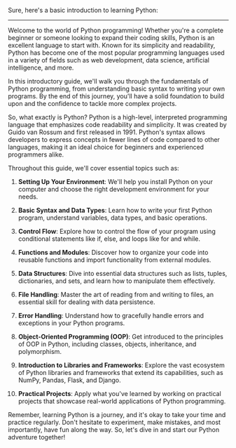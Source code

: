Sure, here's a basic introduction to learning Python:

---

Welcome to the world of Python programming! Whether you're a complete beginner or someone looking to expand their coding skills, Python is an excellent language to start with. Known for its simplicity and readability, Python has become one of the most popular programming languages used in a variety of fields such as web development, data science, artificial intelligence, and more.

In this introductory guide, we'll walk you through the fundamentals of Python programming, from understanding basic syntax to writing your own programs. By the end of this journey, you'll have a solid foundation to build upon and the confidence to tackle more complex projects.

So, what exactly is Python? Python is a high-level, interpreted programming language that emphasizes code readability and simplicity. It was created by Guido van Rossum and first released in 1991. Python's syntax allows developers to express concepts in fewer lines of code compared to other languages, making it an ideal choice for beginners and experienced programmers alike.

Throughout this guide, we'll cover essential topics such as:

1. **Setting Up Your Environment**: We'll help you install Python on your computer and choose the right development environment for your needs.

2. **Basic Syntax and Data Types**: Learn how to write your first Python program, understand variables, data types, and basic operations.

3. **Control Flow**: Explore how to control the flow of your program using conditional statements like if, else, and loops like for and while.

4. **Functions and Modules**: Discover how to organize your code into reusable functions and import functionality from external modules.

5. **Data Structures**: Dive into essential data structures such as lists, tuples, dictionaries, and sets, and learn how to manipulate them effectively.

6. **File Handling**: Master the art of reading from and writing to files, an essential skill for dealing with data persistence.

7. **Error Handling**: Understand how to gracefully handle errors and exceptions in your Python programs.

8. **Object-Oriented Programming (OOP)**: Get introduced to the principles of OOP in Python, including classes, objects, inheritance, and polymorphism.

9. **Introduction to Libraries and Frameworks**: Explore the vast ecosystem of Python libraries and frameworks that extend its capabilities, such as NumPy, Pandas, Flask, and Django.

10. **Practical Projects**: Apply what you've learned by working on practical projects that showcase real-world applications of Python programming.

Remember, learning Python is a journey, and it's okay to take your time and practice regularly. Don't hesitate to experiment, make mistakes, and most importantly, have fun along the way. So, let's dive in and start our Python adventure together!
